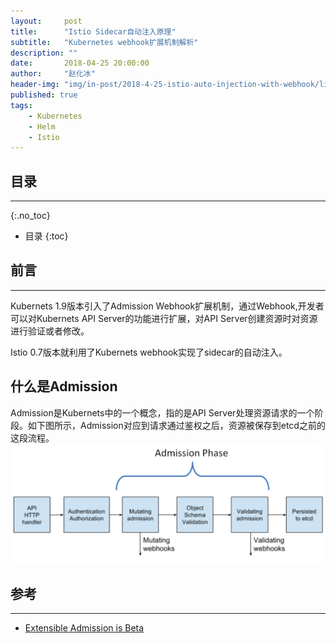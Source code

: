 ```yaml
---
layout:     post
title:      "Istio Sidecar自动注入原理"
subtitle:   "Kubernetes webhook扩展机制解析"
description: ""
date:       2018-04-25 20:00:00
author:     "赵化冰"
header-img: "img/in-post/2018-4-25-istio-auto-injection-with-webhook/lion.jpg"
published: true
tags:
    - Kubernetes
    - Helm
    - Istio
---
```


## 目录
- - -
{:.no_toc}

* 目录
{:toc}

## 前言
- - -
Kubernets 1.9版本引入了Admission Webhook扩展机制，通过Webhook,开发者可以对Kubernets API Server的功能进行扩展，对API Server创建资源时对资源进行验证或者修改。

Istio 0.7版本就利用了Kubernets webhook实现了sidecar的自动注入。

## 什么是Admission
Admission是Kubernets中的一个概念，指的是API Server处理资源请求的一个阶段。如下图所示，Admission对应到请求通过鉴权之后，资源被保存到etcd之前的这段流程。 
![](\img\in-post\2018-4-25-istio-auto-injection-with-webhook\admission-phase.png)

## 参考
- - -

* [Extensible Admission is Beta](https://kubernetes.io/blog/2018/01/extensible-admission-is-beta)

